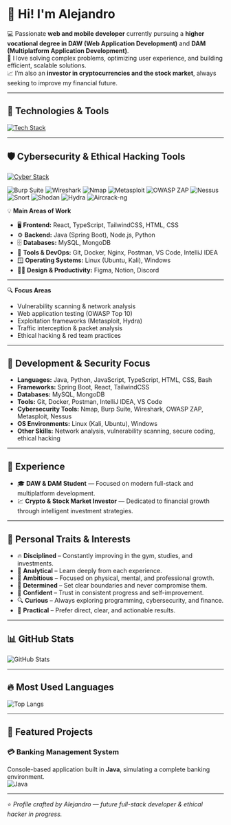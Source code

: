# 👋 Hi! I'm Alejandro

💻 Passionate **web and mobile developer** currently pursuing a **higher vocational degree in DAW (Web Application Development)** and **DAM (Multiplatform Application Development)**.  
🚀 I love solving complex problems, optimizing user experience, and building efficient, scalable solutions.  
📈 I’m also an **investor in cryptocurrencies and the stock market**, always seeking to improve my financial future.

---

## 🚀 Technologies & Tools

[![Tech Stack](https://skillicons.dev/icons?i=java,python,js,ts,react,spring,html,css,tailwind,git,github,mysql,mongodb,linux,docker,postman,vscode,intellij,windows,notion,discord,bash,nginx,figma,c,cpp,arduino,nodejs)](https://skillicons.dev)

---

## 🛡️ Cybersecurity & Ethical Hacking Tools

[![Cyber Stack](https://skillicons.dev/icons?i=python,linux,bash,powershell,kalilinux,windows,github,git,docker)](https://skillicons.dev)

![Burp Suite](https://img.shields.io/badge/-Burp%20Suite-FF6633?style=flat&logo=burp-suite&logoColor=white)
![Wireshark](https://img.shields.io/badge/-Wireshark-1679A7?style=flat&logo=wireshark&logoColor=white)
![Nmap](https://img.shields.io/badge/-Nmap-004170?style=flat&logo=nmap&logoColor=white)
![Metasploit](https://img.shields.io/badge/-Metasploit-236B8E?style=flat&logo=metasploit&logoColor=white)
![OWASP ZAP](https://img.shields.io/badge/-OWASP%20ZAP-000000?style=flat&logo=owasp&logoColor=white)
![Nessus](https://img.shields.io/badge/-Nessus-009639?style=flat&logo=tenable&logoColor=white)
![Snort](https://img.shields.io/badge/-Snort-FF0000?style=flat&logo=snort&logoColor=white)
![Shodan](https://img.shields.io/badge/-Shodan-FF0000?style=flat&logo=shodan&logoColor=white)
![Hydra](https://img.shields.io/badge/-Hydra-444444?style=flat&logo=protonvpn&logoColor=white)
![Aircrack-ng](https://img.shields.io/badge/-Aircrack--ng-006400?style=flat&logo=wifi&logoColor=white)

💡 **Main Areas of Work**
- 🖥️ **Frontend:** React, TypeScript, TailwindCSS, HTML, CSS  
- ⚙️ **Backend:** Java (Spring Boot), Node.js, Python  
- 🗄️ **Databases:** MySQL, MongoDB  
- 🧰 **Tools & DevOps:** Git, Docker, Nginx, Postman, VS Code, IntelliJ IDEA  
- 🪟 **Operating Systems:** Linux (Ubuntu, Kali), Windows  
- 🧑‍🎨 **Design & Productivity:** Figma, Notion, Discord  

---

🔍 **Focus Areas**
- Vulnerability scanning & network analysis  
- Web application testing (OWASP Top 10)  
- Exploitation frameworks (Metasploit, Hydra)  
- Traffic interception & packet analysis  
- Ethical hacking & red team practices  

---

## 🧠 Development & Security Focus

- **Languages:** Java, Python, JavaScript, TypeScript, HTML, CSS, Bash  
- **Frameworks:** Spring Boot, React, TailwindCSS  
- **Databases:** MySQL, MongoDB  
- **Tools:** Git, Docker, Postman, IntelliJ IDEA, VS Code  
- **Cybersecurity Tools:** Nmap, Burp Suite, Wireshark, OWASP ZAP, Metasploit, Nessus  
- **OS Environments:** Linux (Kali, Ubuntu), Windows  
- **Other Skills:** Network analysis, vulnerability scanning, secure coding, ethical hacking  

---

## 💼 Experience

- 🎓 **DAW & DAM Student** — Focused on modern full-stack and multiplatform development.  
- 💹 **Crypto & Stock Market Investor** — Dedicated to financial growth through intelligent investment strategies.  

---

## 🎯 Personal Traits & Interests

- 🔥 **Disciplined** – Constantly improving in the gym, studies, and investments.  
- 🧠 **Analytical** – Learn deeply from each experience.  
- 🚀 **Ambitious** – Focused on physical, mental, and professional growth.  
- 🛑 **Determined** – Set clear boundaries and never compromise them.  
- 💪 **Confident** – Trust in consistent progress and self-improvement.  
- 🔍 **Curious** – Always exploring programming, cybersecurity, and finance.  
- 🎯 **Practical** – Prefer direct, clear, and actionable results.  

---

## 📊 GitHub Stats

![GitHub Stats](https://github-readme-stats.vercel.app/api?username=PresiDeWitt&show_icons=true&theme=radical)

---

## 🔥 Most Used Languages

![Top Langs](https://github-readme-stats.vercel.app/api/top-langs/?username=PresiDeWitt&layout=compact&theme=radical)

---

## 🚀 Featured Projects

### 💳 Banking Management System
Console-based application built in **Java**, simulating a complete banking environment.  
![Java](https://img.shields.io/badge/-Java-ED8B00?style=flat&logo=java&logoColor=white)

---

⭐️ *Profile crafted by Alejandro — future full-stack developer & ethical hacker in progress.*
